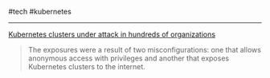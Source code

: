 #tech #kubernetes 

---
[Kubernetes clusters under attack in hundreds of organizations](https://www.csoonline.com/article/648756/kubernetes-clusters-under-attack-in-hundreds-of-organizations.html)

>  The exposures were a result of two misconfigurations: one that allows anonymous access with privileges and another that exposes Kubernetes clusters to the internet.


